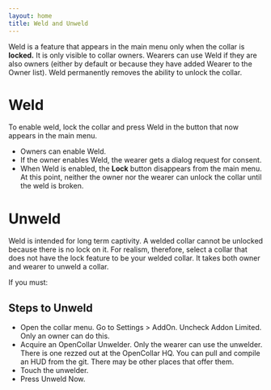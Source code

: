 ```yaml
---
layout: home
title: Weld and Unweld
---
```


Weld is a feature that appears in the main menu only when the collar is **locked.**  It is only visible to collar owners.  Wearers can use Weld if they are also owners (either by default or because they have added Wearer to the Owner list).  Weld permanently removes the ability to unlock the collar.
# Weld   
To enable weld, lock the collar and press Weld in the button that now appears in the main menu.   
- Owners can enable Weld.   
- If the owner enables Weld, the wearer gets a dialog request for consent.
- When Weld is enabled, the **Lock** button disappears from the main menu.  At this point, neither the owner nor the wearer can unlock the collar until the weld is broken.   

# Unweld
Weld is intended for long term captivity.  A welded collar cannot be unlocked because there is no lock on it.  For realism, therefore, select a collar that does not have the lock feature to be your welded collar. It takes both owner and wearer to unweld a collar.

If you must:

## Steps to Unweld

- Open the collar menu.  Go to Settings > AddOn.  Uncheck Addon Limited.  Only an owner can do this.  
- Acquire an OpenCollar Unwelder.  Only the wearer can use the unwelder.  There is one rezzed out at the OpenCollar HQ.  You can pull and compile an HUD from the git.  There may be other places that offer them.
- Touch the unwelder.  
- Press Unweld Now.  

